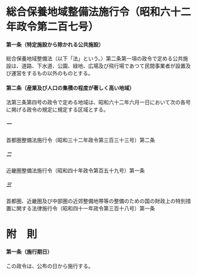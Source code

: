 # 総合保養地域整備法施行令（昭和六十二年政令第二百七号）
#### 第一条（特定施設から除かれる公共施設）
総合保養地域整備法（以下「法」という。）第二条第一項の政令で定める公共施設は、道路、下水道、公園、緑地、広場及び飛行場であつて民間事業者が設置及び運営をするもの以外のものとする。
#### 第二条（産業及び人口の集積の程度が著しく高い地域）
法第三条第四号の政令で定める地域は、昭和六十二年六月一日において次の各号に掲げる政令の規定に規定する区域とする。
##### 一
首都圏整備法施行令（昭和三十二年政令第三百三十三号）第二条
##### 二
近畿圏整備法施行令（昭和四十年政令第百五十九号）第一条
##### 三
首都圏、近畿圏及び中部圏の近郊整備地帯等の整備のための国の財政上の特別措置に関する法律施行令（昭和四十一年政令第三百十八号）第一条
# 附　則
#### 第一条（施行期日）
この政令は、公布の日から施行する。
